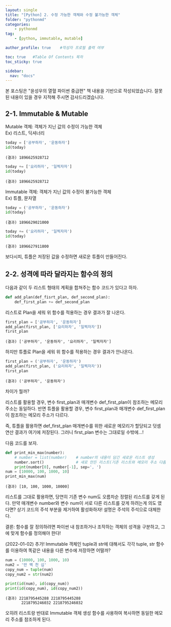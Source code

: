 ```yaml
---
layout: single
title: "[Python] 2. 수정 가능한 객체와 수정 불가능한 객체"
folder: "pythonmd"
categories:
    - pythonmd
tag:
    - [python, immutable, mutable]

author_profile: true    #작성자 프로필 출력 여부

toc: true   #Table Of Contents 목차 
toc_sticky: true

sidebar:
  nav: "docs"
---
```


본 포스팅은 "윤성우의 열혈 파이썬 중급편" 책 내용을 기반으로 작성되었습니다.
잘못된 내용이 있을 경우 지적해 주시면 감사드리겠습니다.

## 2-1. Immutable & Mutable

Mutable 객체: 객체가 지닌 값의 수정이 가능한 객체<br/>
Ex) 리스트, 딕셔너리

```python
today = ['공부하자', '운동하자']
id(today)
```
    (결과) 1896625928712




```python
today += ['요리하자', '일찍자자']
id(today)
```
    (결과) 1896625928712

Immutable 객체: 객체가 지닌 값의 수정이 불가능한 객체<br/>
Ex) 튜플, 문자열

```python
today = ('공부하자', '운동하자')
id(today)
```
    (결과) 1896629021000




```python
today += ('요리하자', '일찍자자')
id(today)
```
    (결과) 1896627911800

보다시피, 튜플은 저장된 값을 수정하면 새로운 튜플이 만들어진다.

## 2-2. 성격에 따라 달라지는 함수의 정의
다음과 같이 두 리스트 형태의 계획을 합쳐주는 함수 코드가 있다고 하자.
```python
def add_plan(def_fisrt_plan, def_second_plan):
    def_first_plan += def_second_plan
```

리스트로 Plan을 세워 위 함수를 적용하는 경우 결과가 잘 나온다.
```python
first_plan = ['공부하자', '운동하자']
add_plan(first_plan, ['요리하자', '일찍자자'])
first_plan
```
    (결과) ['공부하자', '운동하자', '요리하자', '일찍자자']

하지만 튜플로 Plan을 세워 위 함수를 적용하는 경우 결과가 안나온다.
```python
first_plan = ('공부하자', '운동하자')
add_plan(first_plan, ('요리하자', '일찍자자'))
first_plan
```
    (결과) ('공부하자', '운동하자')


차이가 뭘까?

리스트를 활용할 경우, 변수 first_plan과 매개변수 def_first_plan이 참조하는 메모리 주소는 동일하다.
반면 튜플을 활용할 경우, 변수 first_plan과 매개변수 def_first_plan이 참조하는 메모리 주소가 다르다.

즉, 튜플을 활용하면 def_first_plan 매개변수를 위한 새로운 메모리가 할당되고 덧셈 연산 결과가 여기에 저장된다. 그러니 first_plan 변수는 그대로일 수밖에...!

다음 코드를 보자.
```python
def print_min_max(number):
    # number = list(number)    # number의 내용이 담긴 새로운 리스트 생성
    number.sort()              # 새로 만든 리스트(기존 리스트와 메모리 주소 다름) 오름차순 정렬
    print(number[0], number[-1], sep=', ')
num = [10000, 100, 1000, 10]
print_min_max(num)
```
    (결과) [10, 100, 1000, 10000]

리스트를 그대로 활용하면, 당연히 기존 변수 num도 오름차순 정렬된 리스트를 갖게 된다.
만약 매개변수 number와 변수 num이 서로 다른 리스트를 갖게 하려는게 의도 였다면?
상기 코드의 주석 부분을 제거하여 활성화하자! 설명은 주석의 주석으로 대체한다.

결론: 함수를 잘 정의하려면 파이썬 내 참조하거나 조작하는 객체의 성격을 구분하고, 그에 맞게 함수를 정의해야 한다!

(2022-01-02) 추가!
Immutable 객체인 tuple과 str에 대해서도 각각 tuple, str 함수를 이용하여 똑같은 내용을 다른 변수에 저장하면 어떨까?
```python
num = (10000, 100, 1000, 10)
num2 = '만 백 천 십'
copy_num = tuple(num)
copy_num2 = str(num2)
```
```python
print(id(num), id(copy_num))
print(id(copy_num), id(copy_num2))
```
    (결과) 2218795445288 2218795445288
           2218795246032 2218795246032

오히려 리스트랑 반대로 Immutable 객체 생성 함수를 사용하여 복사하면 동일한 메모리 주소를 참조하게 된다.